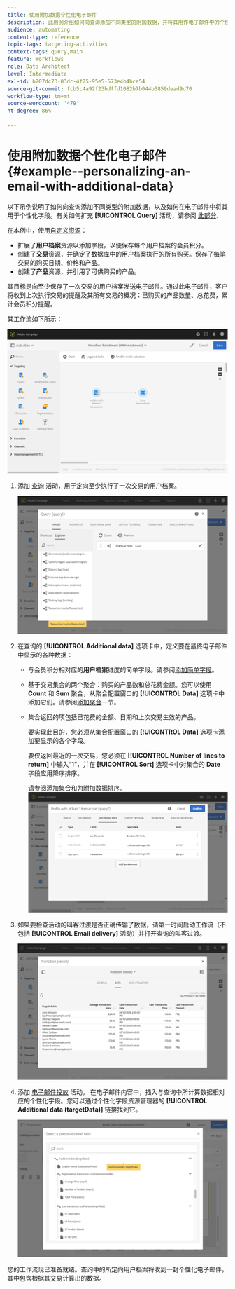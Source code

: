```yaml
---
title: 使用附加数据个性化电子邮件
description: 此用例介绍如何向查询添加不同类型的附加数据，并将其用作电子邮件中的个性化字段。
audience: automating
content-type: reference
topic-tags: targeting-activities
context-tags: query,main
feature: Workflows
role: Data Architect
level: Intermediate
exl-id: b207dc73-03dc-4f25-95e5-573e4b4bce54
source-git-commit: fcb5c4a92f23bdffd1082b7b044b5859dead9d70
workflow-type: tm+mt
source-wordcount: '479'
ht-degree: 86%

---
```


# 使用附加数据个性化电子邮件 {#example--personalizing-an-email-with-additional-data}

以下示例说明了如何向查询添加不同类型的附加数据，以及如何在电子邮件中将其用于个性化字段。有关如何扩充 **[!UICONTROL Query]** 活动，请参阅 [此部分](../../automating/using/query.md#enriching-data).

在本例中，使用[自定义资源](../../developing/using/data-model-concepts.md)：

* 扩展了&#x200B;**用户档案**&#x200B;资源以添加字段，以便保存每个用户档案的会员积分。
* 创建了&#x200B;**交易**&#x200B;资源，并确定了数据库中的用户档案执行的所有购买。保存了每笔交易的购买日期、价格和产品。
* 创建了&#x200B;**产品**&#x200B;资源，并引用了可供购买的产品。

其目标是向至少保存了一次交易的用户档案发送电子邮件。通过此电子邮件，客户将收到上次执行交易的提醒及其所有交易的概况：已购买的产品数量、总花费，累计会员积分提醒。

其工作流如下所示：

![](assets/enrichment_example1.png)

1. 添加 [查询](../../automating/using/query.md) 活动，用于定向至少执行了一次交易的用户档案。

   ![](assets/enrichment_example2.png)

1. 在查询的 **[!UICONTROL Additional data]** 选项卡中，定义要在最终电子邮件中显示的各种数据：

   * 与会员积分相对应的&#x200B;**用户档案**&#x200B;维度的简单字段。请参阅[添加简单字段](../../automating/using/query.md#adding-a-simple-field)。
   * 基于交易集合的两个聚合：购买的产品数和总花费金额。您可以使用 **Count** 和 **Sum** 聚合，从聚合配置窗口的 **[!UICONTROL Data]** 选项卡中添加它们。请参阅[添加聚合](../../automating/using/query.md#adding-an-aggregate)一节。
   * 集合返回的项包括已花费的金额、日期和上次交易生效的产品。

      要实现此目的，您必须从集合配置窗口的 **[!UICONTROL Data]** 选项卡添加要显示的各个字段。

      要仅返回最近的一次交易，您必须在 **[!UICONTROL Number of lines to return]** 中输入“1”，并在 **[!UICONTROL Sort]** 选项卡中对集合的 **Date** 字段应用降序排序。

      请参阅[添加集合](../../automating/using/query.md#adding-a-collection)和[为附加数据排序](../../automating/using/query.md#sorting-additional-data)。
   ![](assets/enrichment_example4.png)

1. 如果要检查活动的叫客过渡是否正确传输了数据，请第一时间启动工作流（不包括 **[!UICONTROL Email delivery]** 活动）并打开查询的叫客过渡。

   ![](assets/enrichment_example5.png)

1. 添加 [电子邮件投放](../../automating/using/email-delivery.md) 活动。 在电子邮件内容中，插入与查询中所计算数据相对应的个性化字段。您可以通过个性化字段资源管理器的 **[!UICONTROL Additional data (targetData)]** 链接找到它。

   ![](assets/enrichment_example3.png)

您的工作流现已准备就绪。查询中的所定向用户档案将收到一封个性化电子邮件，其中包含根据其交易计算出的数据。
